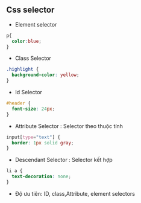 ## Css selector
- Element selector
```css
p{
  color:blue;
}
```
- Class Selector
```css
.highlight {
  background-color: yellow;
}
```
- Id Selector
```css
#header {
  font-size: 24px;
}
```
- Attribute Selector : Selector theo thuộc tính
```css
input[type="text"] {
  border: 1px solid gray;
}
```
- Descendant Selector : Selector kết hợp
```css
li a {
  text-decoration: none;
}
```
- Độ ưu tiên:
ID, class,Attribute, element selectors
